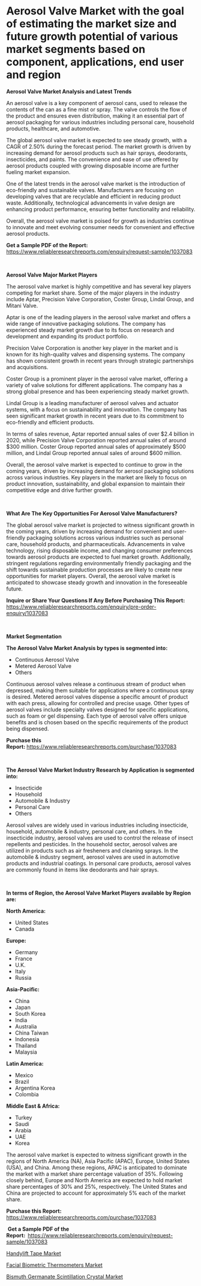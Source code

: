<p><h1>Aerosol Valve Market with the goal of estimating the market size and future growth potential of various market segments based on component, applications, end user and region</h1></p><p><strong>Aerosol Valve Market Analysis and Latest Trends</strong></p>
<p><p>An aerosol valve is a key component of aerosol cans, used to release the contents of the can as a fine mist or spray. The valve controls the flow of the product and ensures even distribution, making it an essential part of aerosol packaging for various industries including personal care, household products, healthcare, and automotive.</p><p>The global aerosol valve market is expected to see steady growth, with a CAGR of 2.50% during the forecast period. The market growth is driven by increasing demand for aerosol products such as hair sprays, deodorants, insecticides, and paints. The convenience and ease of use offered by aerosol products coupled with growing disposable income are further fueling market expansion.</p><p>One of the latest trends in the aerosol valve market is the introduction of eco-friendly and sustainable valves. Manufacturers are focusing on developing valves that are recyclable and efficient in reducing product waste. Additionally, technological advancements in valve design are enhancing product performance, ensuring better functionality and reliability.</p><p>Overall, the aerosol valve market is poised for growth as industries continue to innovate and meet evolving consumer needs for convenient and effective aerosol products.</p></p>
<p><strong>Get a Sample PDF of the Report:&nbsp;</strong> <a href="https://www.reliableresearchreports.com/enquiry/request-sample/1037083">https://www.reliableresearchreports.com/enquiry/request-sample/1037083</a></p>
<p>&nbsp;</p>
<p><strong>Aerosol Valve Major Market Players</strong></p>
<p><p>The aerosol valve market is highly competitive and has several key players competing for market share. Some of the major players in the industry include Aptar, Precision Valve Corporation, Coster Group, Lindal Group, and Mitani Valve.</p><p>Aptar is one of the leading players in the aerosol valve market and offers a wide range of innovative packaging solutions. The company has experienced steady market growth due to its focus on research and development and expanding its product portfolio.</p><p>Precision Valve Corporation is another key player in the market and is known for its high-quality valves and dispensing systems. The company has shown consistent growth in recent years through strategic partnerships and acquisitions.</p><p>Coster Group is a prominent player in the aerosol valve market, offering a variety of valve solutions for different applications. The company has a strong global presence and has been experiencing steady market growth.</p><p>Lindal Group is a leading manufacturer of aerosol valves and actuator systems, with a focus on sustainability and innovation. The company has seen significant market growth in recent years due to its commitment to eco-friendly and efficient products.</p><p>In terms of sales revenue, Aptar reported annual sales of over $2.4 billion in 2020, while Precision Valve Corporation reported annual sales of around $300 million. Coster Group reported annual sales of approximately $500 million, and Lindal Group reported annual sales of around $600 million.</p><p>Overall, the aerosol valve market is expected to continue to grow in the coming years, driven by increasing demand for aerosol packaging solutions across various industries. Key players in the market are likely to focus on product innovation, sustainability, and global expansion to maintain their competitive edge and drive further growth.</p></p>
<p>&nbsp;</p>
<p><strong>What Are The Key Opportunities For Aerosol Valve Manufacturers?</strong></p>
<p><p>The global aerosol valve market is projected to witness significant growth in the coming years, driven by increasing demand for convenient and user-friendly packaging solutions across various industries such as personal care, household products, and pharmaceuticals. Advancements in valve technology, rising disposable income, and changing consumer preferences towards aerosol products are expected to fuel market growth. Additionally, stringent regulations regarding environmentally friendly packaging and the shift towards sustainable production processes are likely to create new opportunities for market players. Overall, the aerosol valve market is anticipated to showcase steady growth and innovation in the foreseeable future.</p></p>
<p><strong>Inquire or Share Your Questions If Any Before Purchasing This Report:</strong> <a href="https://www.reliableresearchreports.com/enquiry/pre-order-enquiry/1037083">https://www.reliableresearchreports.com/enquiry/pre-order-enquiry/1037083</a></p>
<p>&nbsp;</p>
<p><strong>Market Segmentation</strong></p>
<p><strong>The Aerosol Valve Market Analysis by types is segmented into:</strong></p>
<p><ul><li>Continuous Aerosol Valve</li><li>Metered Aerosol Valve</li><li>Others</li></ul></p>
<p><p>Continuous aerosol valves release a continuous stream of product when depressed, making them suitable for applications where a continuous spray is desired. Metered aerosol valves dispense a specific amount of product with each press, allowing for controlled and precise usage. Other types of aerosol valves include specialty valves designed for specific applications, such as foam or gel dispensing. Each type of aerosol valve offers unique benefits and is chosen based on the specific requirements of the product being dispensed.</p></p>
<p><strong>Purchase this Report:&nbsp;</strong><a href="https://www.reliableresearchreports.com/purchase/1037083">https://www.reliableresearchreports.com/purchase/1037083</a></p>
<p>&nbsp;</p>
<p><strong>The Aerosol Valve Market Industry Research by Application is segmented into:</strong></p>
<p><ul><li>Insecticide</li><li>Household</li><li>Automobile & Industry</li><li>Personal Care</li><li>Others</li></ul></p>
<p><p>Aerosol valves are widely used in various industries including insecticide, household, automobile & industry, personal care, and others. In the insecticide industry, aerosol valves are used to control the release of insect repellents and pesticides. In the household sector, aerosol valves are utilized in products such as air fresheners and cleaning sprays. In the automobile & industry segment, aerosol valves are used in automotive products and industrial coatings. In personal care products, aerosol valves are commonly found in items like deodorants and hair sprays.</p></p>
<p>&nbsp;</p>
<p><strong>In terms of Region, the Aerosol Valve Market Players available by Region are:</strong></p>
<p>
    <p> <strong> North America: </strong>
        <ul>
            <li>United States</li>
            <li>Canada</li>
        </ul>
        </p> 
    <p> <strong> Europe: </strong>
        <ul>
            <li>Germany</li>
            <li>France</li>
            <li>U.K.</li>
            <li>Italy</li>
            <li>Russia</li>
        </ul>
        </p> 
    <p> <strong> Asia-Pacific: </strong>
        <ul>
            <li>China</li>
            <li>Japan</li>
            <li>South Korea</li>
            <li>India</li>
            <li>Australia</li>
            <li>China Taiwan</li>
            <li>Indonesia</li>
            <li>Thailand</li>
            <li>Malaysia</li>
        </ul>
        </p> 
    <p> <strong> Latin America: </strong>
        <ul>
            <li>Mexico</li>
            <li>Brazil</li>
            <li>Argentina Korea</li>
            <li>Colombia</li>
        </ul>
        </p> 
    <p> <strong> Middle East & Africa: </strong>
        <ul>
            <li>Turkey</li>
            <li>Saudi</li>
            <li>Arabia</li>
            <li>UAE</li>
            <li>Korea</li>
        </ul>
    </p>
    </p>
<p><p>The aerosol valve market is expected to witness significant growth in the regions of North America (NA), Asia Pacific (APAC), Europe, United States (USA), and China. Among these regions, APAC is anticipated to dominate the market with a market share percentage valuation of 35%. Following closely behind, Europe and North America are expected to hold market share percentages of 30% and 25%, respectively. The United States and China are projected to account for approximately 5% each of the market share.</p></p>
<p><strong>Purchase this Report: </strong><a href="https://www.reliableresearchreports.com/purchase/1037083">https://www.reliableresearchreports.com/purchase/1037083</a></p>
<p>&nbsp;<strong>Get a Sample PDF of the Report:&nbsp;&nbsp;</strong><a href="https://www.reliableresearchreports.com/enquiry/request-sample/1037083">https://www.reliableresearchreports.com/enquiry/request-sample/1037083</a></p>
<p><strong></strong></p>
<p><p><a href="https://view.publitas.com/reportprime-1/handylift-tape-market-research-report-forecasted-for-period-from-2023-2030-by-market-type-market-application-and-region/">Handylift Tape Market</a></p><p><a href="https://view.publitas.com/reportprime-1/facial-biometric-thermometers-market-size-and-examines-its-market-scope-with-a-primary-focus-on-growth-opportunities-and-forecasted-trends-spanning-from-2023-to-2030/">Facial Biometric Thermometers Market</a></p><p><a href="https://view.publitas.com/reportprime-1/bismuth-germanate-scintillation-crystal-market-size-growth-and-forecast-from-2023-2030/">Bismuth Germanate Scintillation Crystal Market</a></p></p>
